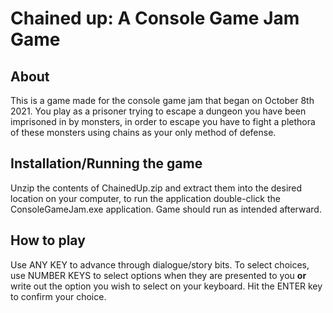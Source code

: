 # Chained up: A Console Game Jam Game
## About
This is a game made for the console game jam that began on October 8th 2021.  You play as a prisoner trying to escape a dungeon you have been imprisoned in by monsters, in order to escape you have to fight a plethora of these monsters using chains as your only method of defense.
## Installation/Running the game
Unzip the contents of ChainedUp.zip and extract them into the desired location on your computer, to run the application double-click the ConsoleGameJam.exe application. Game should run as intended afterward.
## How to play
Use ANY KEY to advance through dialogue/story bits. To select choices, use NUMBER KEYS to select options when they are presented to you **or** write out the option you wish to select on your keyboard. Hit the ENTER key to confirm your choice.
